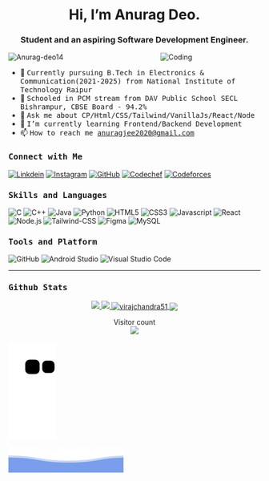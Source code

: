 <h1 align="center">Hi, I’m Anurag Deo.</h1>
<h3 align="center">Student and an aspiring Software Development Engineer.</h3>
<img align="right" alt="Coding" width="200" src="https://media1.giphy.com/media/RJVw6tIfb2dIwTHFb0/200w.webp?cid=ecf05e479tlz3gg4hkhb7hj7h49yphi0i7mrdv8fkvjjsvol&rid=200w.webp&ct=g">
<p align="left"> <img src="https://komarev.com/ghpvc/?username=Anurag-deo14&label=Profile%20views&color=0e75b6&style=flat" alt="Anurag-deo14" /> </p>

- 👷 <samp>Currently pursuing B.Tech in Electronics & Communication(2021-2025) from National Institute of Technology Raipur
- 🔭 <samp>Schooled in PCM stream from DAV Public School SECL Bishrampur, CBSE Board - 94.2%
- 💬 <samp>Ask me about CP/Html/CSS/Tailwind/VanillaJs/React/Node
- 🌱 <samp>I’m currently learning Frontend/Backend Development
- 📫 <samp>How to reach me anuragjee2020@gmail.com

<h3><b><samp>Connect with Me</samp></b></h3>

[![Linkdein](https://img.shields.io/badge/LinkedIn-0077B5?style=for-the-badge&logo=linkedin&logoColor=white)](https://www.linkedin.com/in/anurag-deo-03410a229/)
[![Instagram](https://img.shields.io/badge/Instagram-E4405F?style=for-the-badge&logo=instagram&logoColor=white)](https://www.instagram.com/anuragdeo5/)
[![GitHub](https://img.shields.io/badge/-GitHub-181717?style=for-the-badge&logo=GitHub&logoColor=white)](https://github.com/Anurag-deo14)
[![Codechef](https://img.shields.io/badge/-CodeChef-5B4638?style=for-the-badge&logo=CodeChef&logoColor=white)](https://www.codechef.com/users/topcoader_14)
[![Codeforces](https://img.shields.io/badge/-Codeforces-1F8ACB?style=for-the-badge&logo=Codeforces&logoColor=white)](https://codeforces.com/profile/001bestcoder) 


<h3><b><samp>Skills and Languages</samp></b></h3>

![C](https://img.shields.io/badge/C-27338e?style=for-the-badge&logo=c&logoColor=white)
![C++](https://img.shields.io/badge/C++-00599C?style=for-the-badge&logo=c%2B%2B&logoColor=white)
![Java](https://img.shields.io/badge/Java-013243?style=for-the-badge&logo=Java&logoColor=white)
![Python](https://img.shields.io/badge/Python-3776AB?style=for-the-badge&logo=Python&logoColor=white)
![HTML5](https://img.shields.io/badge/HTML5-E34F26?style=for-the-badge&logo=HTML5&logoColor=white)
![CSS3](https://img.shields.io/badge/CSS3-1572B6?style=for-the-badge&logo=CSS3&logoColor=white)
![Javascript](https://img.shields.io/badge/JavaScript-F7DF1E?style=for-the-badge&logo=javascript&logoColor=black)
![React](https://img.shields.io/badge/React-20232A?style=for-the-badge&logo=react&logoColor=61DAFB)
![Node.js](https://img.shields.io/badge/Node.js-339933?style=for-the-badge&logo=Node.js&logoColor=white)
![Tailwind-CSS](https://img.shields.io/badge/Tailwind_CSS-06B6D4?style=for-the-badge&logo=Tailwind-CSS&logoColor=white)
![Figma](https://img.shields.io/badge/Figma-F24E1E?style=for-the-badge&logo=Figma&logoColor=white)
![MySQL](https://img.shields.io/badge/MySQL-4479A1?style=for-the-badge&logo=MySQL&logoColor=white)


<h3><b><samp>Tools and Platform</samp></b></h3>

![GitHub](https://img.shields.io/badge/GitHub-181717?style=for-the-badge&logo=github)
![Android Studio](https://img.shields.io/badge/Android_Studio-3DDC84?style=for-the-badge&logo=Android-Studio&logoColor=ffffff)
![Visual Studio Code](https://img.shields.io/badge/Visual_Studio_Code-007ACC?style=for-the-badge&logo=Visual-Studio-Code&logoColor=white)

<hr>  

### <samp>Github Stats
  
<p align="center">
  <a href="https://github.com/Anurag-deo14"><span>
    <img height="48%" src="https://github-readme-stats.vercel.app/api?username=Anurag-deo14&count_private=true&show_icons=true&theme=radical&&include_all_commits=true"/>
    <img width="48%" src="https://github-readme-streak-stats.herokuapp.com/?user=Anurag-deo14&theme=radical" />
     <img align="center" src="https://github-readme-stats.vercel.app/api/top-langs?username=virajchandra51&show_icons=true&locale=en&theme=dracula" alt="virajchandra51"/>
    <img align="center" src="https://github-profile-summary-cards.vercel.app/api/cards/profile-details?username=Anurag-deo14&theme=dracula" />
    </span></a>
  
</p>
  
  
<p align="center"> 
  Visitor count<br>
  <img src="https://profile-counter.glitch.me/Anurag-deo14/count.svg" />
</p>
  
![snake svg](https://github.com/adityamangal1/adityamangal1/blob/output/github-contribution-grid-snake.svg)
 
![](https://github.com/amandewatnitrr/amandewatnitrr/blob/main/imgs/bottom_header.svg)
